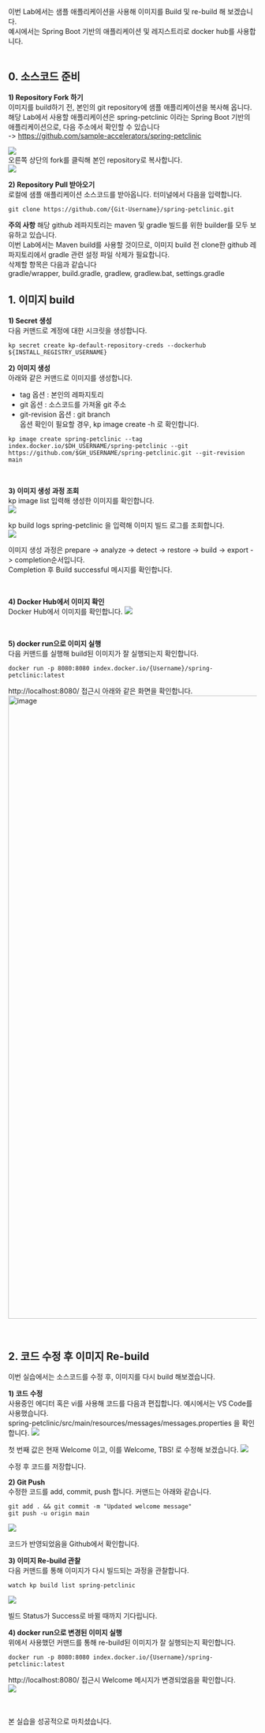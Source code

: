 이번 Lab에서는 샘플 애플리케이션을 사용해 이미지를 Build 및 re-build 해 보겠습니다.  <br/>
예시에서는 Spring Boot 기반의 애플리케이션 및 레지스트리로 docker hub를 사용합니다. <br/><br/>

## 0. 소스코드 준비
**1) Repository Fork 하기**
<br/>이미지를 build하기 전, 본인의 git repository에 샘플 애플리케이션을 복사해 옵니다. <br/>
해당 Lab에서 사용할 애플리케이션은 spring-petclinic 이라는 Spring Boot 기반의 애플리케이션으로, 다음 주소에서 확인할 수 있습니다 <br/>
-> https://github.com/sample-accelerators/spring-petclinic

![](../Images/fork-01.png)
<br/>
오른쪽 상단의 fork를 클릭해 본인 repository로 복사합니다.
<br/>
![](../Images/fork-02.png)

**2) Repository Pull 받아오기**
<br/> 로컬에 샘플 애플리케이션 소스코드를 받아옵니다. 터미널에서 다음을 입력합니다.
```
git clone https://github.com/{Git-Username}/spring-petclinic.git
```

**주의 사항**
해당 github 레파지토리는 maven 및 gradle 빌드를 위한 builder를 모두 보유하고 있습니다. <br/>
이번 Lab에서는 Maven build를 사용할 것이므로, 이미지 build 전 clone한 github 레파지토리에서 gradle 관련 설정 파일 삭제가 필요합니다. <br/>
삭제할 항목은 다음과 같습니다 <br/>
gradle/wrapper, build.gradle, gradlew, gradlew.bat, settings.gradle
<br/>

## 1. 이미지 build
**1) Secret 생성** 
<br/> 다음 커맨드로 계정에 대한 시크릿을 생성합니다.
```
kp secret create kp-default-repository-creds --dockerhub ${INSTALL_REGISTRY_USERNAME}
```

**2) 이미지 생성**
<br/>아래와 같은 커맨드로 이미지를 생성합니다. 
- tag 옵션 : 본인의 레파지토리
- git 옵션 : 소스코드를 가져올 git 주소
- git-revision 옵션 : git branch
<br/> 옵션 확인이 필요할 경우,  kp image create -h 로 확인합니다.

```
kp image create spring-petclinic --tag index.docker.io/$DH_USERNAME/spring-petclinic --git https://github.com/$GH_USERNAME/spring-petclinic.git --git-revision main
```
<br/>

**3) 이미지 생성 과정 조회**
<br/>kp image list 입력해 생성한 이미지를 확인합니다. <br/>
![](../Images/petclinic-0.png)

kp build logs spring-petclinic 을 입력해 이미지 빌드 로그를 조회합니다. <br/>
![](../Images/petclinic-1.png)

이미지 생성 과정은 prepare -> analyze -> detect -> restore -> build -> export -> completion순서입니다. <br/>
Completion 후 Build successful 메시지를 확인합니다.

<br/>

**4) Docker Hub에서 이미지 확인**
<br/> Docker Hub에서 이미지를 확인합니다.
![](../Images/docker.png)

<br/>

**5) docker run으로 이미지 실행**
<br/> 다음 커맨드를 실행해 build된 이미지가 잘 실행되는지 확인합니다.
```
docker run -p 8080:8080 index.docker.io/{Username}/spring-petclinic:latest
```
http://localhost:8080/ 접근시 아래와 같은 화면을 확인합니다. <br/>
<img width="1264" alt="image" src="https://user-images.githubusercontent.com/14763080/168533771-82fe9112-ce73-4a73-bc93-453fac635d3a.png">

<br/>

## 2. 코드 수정 후 이미지 Re-build
이번 실습에서는 소스코드를 수정 후, 이미지를 다시 build 해보겠습니다.

**1) 코드 수정**
<br/> 사용중인 에디터 혹은 vi를 사용해 코드를 다음과 편집합니다. 예시에서는 VS Code를 사용했습니다.
<br/> spring-petclinic/src/main/resources/messages/messages.properties 을 확인합니다.
![](../Images/modify-0.png)

첫 번째 값은 현재 Welcome 이고, 이를 Welcome, TBS! 로 수정해 보겠습니다.
![](../Images/modify-1.png)

수정 후 코드를 저장합니다.

**2) Git Push**
<br/>수정한 코드를 add, commit, push 합니다. 커맨드는 아래와 같습니다.
```
git add . && git commit -m "Updated welcome message"
git push -u origin main
```
![](../Images/git-modified.png)

코드가 반영되었음을 Github에서 확인합니다.

**3) 이미지 Re-build 관찰**
<br/> 다음 커맨드를 통해 이미지가 다시 빌드되는 과정을 관찰합니다.
```
watch kp build list spring-petclinic
```
![](../Images/rebuilding-0.png)

빌드 Status가 Success로 바뀔 때까지 기다립니다. 

**4) docker run으로 변경된 이미지 실행**
<br/> 위에서 사용했던 커맨드를 통해 re-build된 이미지가 잘 실행되는지 확인합니다.
```
docker run -p 8080:8080 index.docker.io/{Username}/spring-petclinic:latest
```
http://localhost:8080/ 접근시 Welcome 메시지가 변경되었음을 확인합니다. <br/>
![](../Images/final.png)


<br/><br/>
본 실습을 성공적으로 마치셨습니다.
